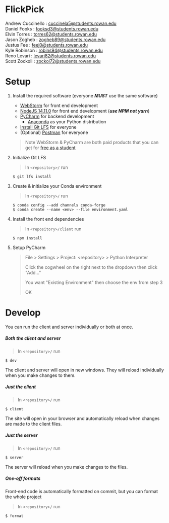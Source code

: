 # FlickPick

Andrew Cuccinello : cuccinela5@students.rowan.edu \
Daniel Fooks : fooksd3@students.rowan.edu \
Elvin Torres : torres62@students.rowan.edu \
Jason Zogheb : zogheb89@students.rowan.edu \
Justus Fee : feej0@students.rowan.edu \
Kyle Robinson : robins94@students.rowan.edu \
Reno Levari : levari82@students.rowan.edu \
Scott Zockoll : zockol72@students.rowan.edu

# Setup

1. Install the required software (everyone **_MUST_** use the same software)

   - [WebStorm](https://www.jetbrains.com/webstorm/) for front end development
   - [NodeJS 14.11.0](https://nodejs.org/en/) for front end development (**_use NPM not yarn_**)
   - [PyCharm](https://www.jetbrains.com/pycharm/) for backend development
     - [Anaconda](https://www.anaconda.com/) as your Python distribution
   - [Install Git LFS](https://git-lfs.github.com/) for everyone
   - (Optional) [Postman](https://www.postman.com/) for everyone

   > Note WebStorm & PyCharm are both paid products that you can get for [free as a student](https://www.jetbrains.com/community/education/#students)

2. Initialize Git LFS

   > In `<repository>/` run

   ```shell script
   $ git lfs install
   ```

3. Create & initialize your Conda environment

   > In `<repository>/` run

   ```shell script
   $ conda config --add channels conda-forge
   $ conda create --name <env> --file environment.yaml
   ```

4. Install the front end dependencies
   > In `<repository>/client` run
   ```shell script
   $ npm install
   ```
5. Setup PyCharm

   > File > Settings > Project: \<repository\> > Python Interpreter
   >
   > Click the cogwheel on the right next to the dropdown then click "Add..."
   >
   > You want "Existing Environment" then choose the env from step 3
   >
   > OK

# Develop

You can run the client and server individually or both at once.

##### Both the client and server

> In `<repository>/` run

```shell script
$ dev
```

The client and server will open in new windows. They will reload individually when you make changes to them.

##### Just the client

> In `<repository>/` run

```shell script
$ client
```

The site will open in your browser and automatically reload when changes are made to the client files.

##### Just the server

> In `<repository>/` run

```shell script
$ server
```

The server will reload when you make changes to the files.

##### One-off formats

Front-end code is automatically formatted on commit, but you can format the whole project

> In `<repository>/` run

```shell script
$ format
```
